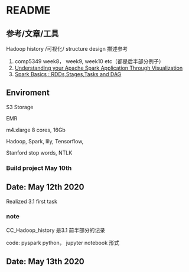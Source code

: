 # README

## 参考/文章/工具

Hadoop  history /可视化/ structure design  描述参考

1. comp5349 week8， week9, week10 etc（都是后半部分例子）
2. [Understanding your Apache Spark Application Through Visualization](https://databricks.com/blog/2015/06/22/understanding-your-spark-application-through-visualization.html)
3. [Spark Basics : RDDs,Stages,Tasks and DAG](https://medium.com/@goyalsaurabh66/spark-basics-rdds-stages-tasks-and-dag-8da0f52f0454)

## Enviroment

S3 Storage

EMR

m4.xlarge  8 cores, 16Gb

Hadoop, Spark, lily, Tensorflow,

Stanford stop words, NTLK

### Build project May 10th

## Date: May 12th 2020

Realized 3.1 first task

### note

CC_Hadoop_history 是3.1 前半部分的记录

code: pyspark python， jupyter notebook 形式

## Date: May 13th 2020